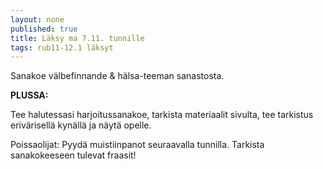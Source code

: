 ```yaml
---
layout: none
published: true
title: Läksy ma 7.11. tunnille
tags: rub11-12.1 läksyt
---
```

Sanakoe välbefinnande & hälsa-teeman sanastosta. 
 
**PLUSSA:**
 
Tee halutessasi harjoitussanakoe, tarkista materiaalit sivulta, tee tarkistus erivärisellä kynällä ja näytä opelle.

Poissaolijat:
Pyydä muistiinpanot seuraavalla tunnilla. Tarkista sanakokeeseen tulevat fraasit!